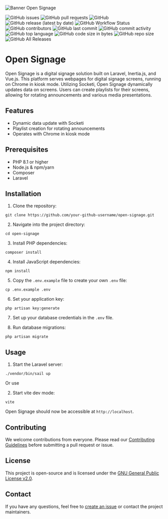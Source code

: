 ![Banner Open Signage](https://banners.beyondco.de/Open%20Signage.png?theme=light&packageManager=&packageName=&pattern=architect&style=style_1&description=Unleash+Dynamic+Signage&md=1&showWatermark=0&fontSize=100px&images=information-circle)

![GitHub issues](https://img.shields.io/github/issues/thiritin/open-signage)
![GitHub pull requests](https://img.shields.io/github/issues-pr/thiritin/open-signage)
![GitHub](https://img.shields.io/github/license/thiritin/open-signage)
![GitHub release (latest by date)](https://img.shields.io/github/v/release/thiritin/open-signage)
![GitHub Workflow Status](https://img.shields.io/github/workflow/status/thiritin/open-signage/CI)
![GitHub contributors](https://img.shields.io/github/contributors/thiritin/open-signage)
![GitHub last commit](https://img.shields.io/github/last-commit/thiritin/open-signage)
![GitHub commit activity](https://img.shields.io/github/commit-activity/m/thiritin/open-signage)
![GitHub top language](https://img.shields.io/github/languages/top/thiritin/open-signage)
![GitHub code size in bytes](https://img.shields.io/github/languages/code-size/thiritin/open-signage)
![GitHub repo size](https://img.shields.io/github/repo-size/thiritin/open-signage)
![GitHub All Releases](https://img.shields.io/github/downloads/thiritin/open-signage/total)
# Open Signage

Open Signage is a digital signage solution built on Laravel, Inertia.js, and Vue.js. This platform serves webpages for digital signage screens, running on Chrome in kiosk mode. Utilizing Socketi, Open Signage dynamically updates data on screens. Users can create playlists for their screens, allowing for rotating announcements and various media presentations.

## Features

- Dynamic data update with Socketi
- Playlist creation for rotating announcements
- Operates with Chrome in kiosk mode

## Prerequisites

- PHP 8.1 or higher
- Node.js & npm/yarn
- Composer
- Laravel

## Installation

1. Clone the repository:

```
git clone https://github.com/your-github-username/open-signage.git
```

2. Navigate into the project directory:

```
cd open-signage
```

3. Install PHP dependencies:

```
composer install
```

4. Install JavaScript dependencies:

```
npm install
```

5. Copy the `.env.example` file to create your own `.env` file:

```
cp .env.example .env
```

6. Set your application key:

```
php artisan key:generate
```

7. Set up your database credentials in the `.env` file.

8. Run database migrations:

```
php artisan migrate
```

## Usage

1. Start the Laravel server:

```
./vendor/bin/sail up
```

Or use 

2. Start vite dev mode:

```
vite
```

Open Signage should now be accessible at `http://localhost`.

## Contributing

We welcome contributions from everyone. Please read our [Contributing Guidelines](CONTRIBUTING.md) before submitting a pull request or issue.

## License

This project is open-source and is licensed under the [GNU General Public License v2.0](LICENSE.md).

## Contact

If you have any questions, feel free to [create an issue](https://github.com/thiritin/open-signage/issues/new) or contact the project maintainers.
